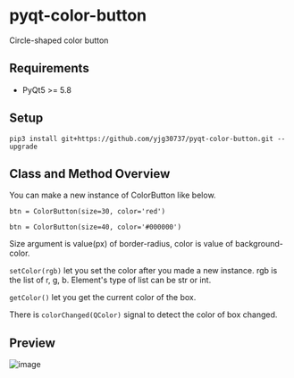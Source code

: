 # pyqt-color-button
Circle-shaped color button

## Requirements
* PyQt5 >= 5.8

## Setup
```pip3 install git+https://github.com/yjg30737/pyqt-color-button.git --upgrade```

## Class and Method Overview

You can make a new instance of ColorButton like below.

`btn = ColorButton(size=30, color='red')`

`btn = ColorButton(size=40, color='#000000')`

Size argument is value(px) of border-radius, color is value of background-color.

`setColor(rgb)` let you set the color after you made a new instance. rgb is the list of r, g, b. 
Element's type of list can be str or int.

`getColor()` let you get the current color of the box.

There is `colorChanged(QColor)` signal to detect the color of box changed.

## Preview

![image](https://user-images.githubusercontent.com/55078043/160053919-29dc6e08-4709-4d5e-8f6d-74a20f365357.png)




